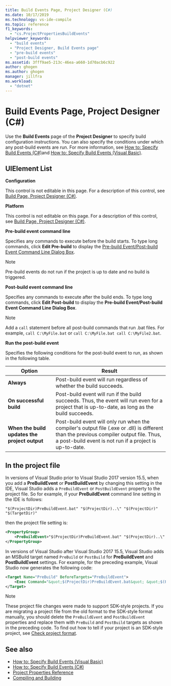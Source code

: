 ```yaml
---
title: Build Events Page, Project Designer (C#)
ms.date: 10/17/2019
ms.technology: vs-ide-compile
ms.topic: reference
f1_keywords:
  - "cs.ProjectPropertiesBuildEvents"
helpviewer_keywords:
  - "build events"
  - "Project Designer, Build Events page"
  - "pre-build events"
  - "post-build events"
ms.assetid: 3fff9ae5-213c-46ea-a660-1d70acb6c922
author: ghogen
ms.author: ghogen
manager: jillfra
ms.workload:
  - "dotnet"
---
```

# Build Events Page, Project Designer (C#)

Use the **Build Events** page of the **Project Designer** to specify build configuration instructions. You can also specify the conditions under which any post-build events are run. For more information, see [How to: Specify Build Events (C#)](../../ide/how-to-specify-build-events-csharp.md)and [How to: Specify Build Events (Visual Basic)](../../ide/how-to-specify-build-events-visual-basic.md).

## UIElement List

**Configuration**

This control is not editable in this page. For a description of this control, see [Build Page, Project Designer (C#)](../../ide/reference/build-page-project-designer-csharp.md).

**Platform**

This control is not editable on this page. For a description of this control, see [Build Page, Project Designer (C#)](../../ide/reference/build-page-project-designer-csharp.md).

**Pre-build event command line**

Specifies any commands to execute before the build starts. To type long commands, click **Edit Pre-build** to display the [Pre-build Event/Post-build Event Command Line Dialog Box](../../ide/reference/pre-build-event-post-build-event-command-line-dialog-box.md).

> [!NOTE]
> Pre-build events do not run if the project is up to date and no build is triggered.

**Post-build event command line**

Specifies any commands to execute after the build ends. To type long commands, click **Edit Post-build** to display the **Pre-build Event/Post-build Event Command Line Dialog Box**.

> [!NOTE]
> Add a `call` statement before all post-build commands that run .bat files. For example, `call C:\MyFile.bat` or `call C:\MyFile.bat call C:\MyFile2.bat`.

**Run the post-build event**

Specifies the following conditions for the post-build event to run, as shown in the following table.

|Option|Result|
|------------|------------|
|**Always**|Post-build event will run regardless of whether the build succeeds.|
|**On successful build**|Post-build event will run if the build succeeds. Thus, the event will run even for a project that is up-to-date, as long as the build succeeds.|
|**When the build updates the project output**|Post-build event will only run when the compiler's output file (.exe or .dll) is different than the previous compiler output file. Thus, a post-build event is not run if a project is up-to-date.|

## In the project file

In versions of Visual Studio prior to Visual Studio 2017 version 15.5, when you add a **PreBuildEvent** or **PostBuildEvent** by changing this setting in the IDE, Visual Studio adds a `PreBuildEvent` or `PostBuildEvent` property to the project file. So for example, if your **PreBuildEvent** command line setting in the IDE is follows:

```input
"$(ProjectDir)PreBuildEvent.bat" "$(ProjectDir)..\" "$(ProjectDir)" "$(TargetDir)"
```

then the project file setting is:

```xml
<PropertyGroup>
    <PreBuildEvent>"$(ProjectDir)PreBuildEvent.bat" "$(ProjectDir)..\" "$(ProjectDir)" "$(TargetDir)" />
</PropertyGroup>
```

In versions of Visual Studio after Visual Studio 2017 15.5, Visual Studio adds an MSBuild target named `PreBuild` or `PostBuild` for **PreBuildEvent** and **PostBuildEvent** settings. For example, for the preceding example, Visual Studio now generates the following code:

```xml
<Target Name="PreBuild" BeforeTargets="PreBuildEvent">
    <Exec Command="&quot;$(ProjectDir)PreBuildEvent.bat&quot; &quot;$(ProjectDir)..\&quot; &quot;$(ProjectDir)&quot; &quot;$(TargetDir)&quot;" />
</Target>
```

> [!NOTE]
> These project file changes were made to support SDK-style projects. If you are migrating a project file from the old format to the SDK-style format manually, you should delete the `PreBuildEvent` and `PostBuildEvent` properties and replace them with `PreBuild` and `PostBuild` targets as shown in the preceding code. To find out how to tell if your project is an SDK-style project, see [Check project format](/nuget/resources/check-project-format).

## See also

- [How to: Specify Build Events (Visual Basic)](../../ide/how-to-specify-build-events-visual-basic.md)
- [How to: Specify Build Events (C#)](../../ide/how-to-specify-build-events-csharp.md)
- [Project Properties Reference](../../ide/reference/project-properties-reference.md)
- [Compiling and Building](../../ide/compiling-and-building-in-visual-studio.md)